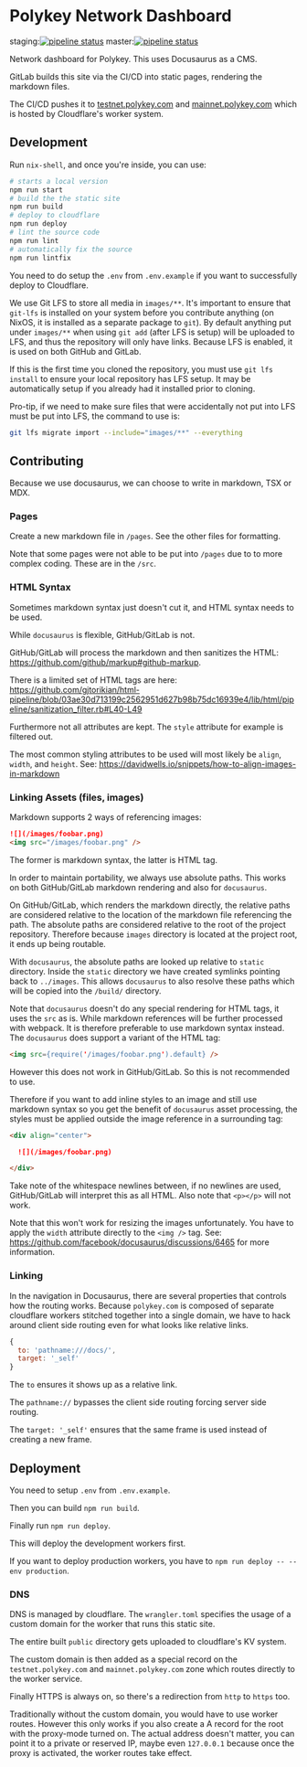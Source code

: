 # Polykey Network Dashboard

staging:[![pipeline status](https://gitlab.com/MatrixAI/open-source/Polykey-Network-Dashboard/badges/staging/pipeline.svg)](https://gitlab.com/MatrixAI/open-source/Polykey-Network-Dashboard/commits/staging)
master:[![pipeline status](https://gitlab.com/MatrixAI/open-source/Polykey-Network-Dashboard/badges/master/pipeline.svg)](https://gitlab.com/MatrixAI/open-source/Polykey-Network-Dashboard/commits/master)

Network dashboard for Polykey. This uses Docusaurus as a CMS.

GitLab builds this site via the CI/CD into static pages, rendering the markdown files.

The CI/CD pushes it to [testnet.polykey.com](https://testnet.polykey.com) and [mainnet.polykey.com](https://mainnet.polykey.com) which is hosted by Cloudflare's worker system.

## Development

Run `nix-shell`, and once you're inside, you can use:

```sh
# starts a local version
npm run start
# build the the static site
npm run build
# deploy to cloudflare
npm run deploy
# lint the source code
npm run lint
# automatically fix the source
npm run lintfix
```

You need to do setup the `.env` from `.env.example` if you want to successfully deploy to Cloudflare.

We use Git LFS to store all media in `images/**`. It's important to ensure that `git-lfs` is installed on your system before you contribute anything (on NixOS, it is installed as a separate package to `git`). By default anything put under `images/**` when using `git add` (after LFS is setup) will be uploaded to LFS, and thus the repository will only have links. Because LFS is enabled, it is used on both GitHub and GitLab.

If this is the first time you cloned the repository, you must use `git lfs install` to ensure your local repository has LFS setup. It may be automatically setup if you already had it installed prior to cloning.

Pro-tip, if we need to make sure files that were accidentally not put into LFS must be put into LFS, the command to use is:

```sh
git lfs migrate import --include="images/**" --everything
```

## Contributing

Because we use docusaurus, we can choose to write in markdown, TSX or MDX.

### Pages

Create a new markdown file in `/pages`. See the other files for formatting.

Note that some pages were not able to be put into `/pages` due to to more complex coding. These are in the `/src`.

### HTML Syntax

Sometimes markdown syntax just doesn't cut it, and HTML syntax needs to be used.

While `docusaurus` is flexible, GitHub/GitLab is not.

GitHub/GitLab will process the markdown and then sanitizes the HTML: https://github.com/github/markup#github-markup.

There is a limited set of HTML tags are here: https://github.com/gjtorikian/html-pipeline/blob/03ae30d713199c2562951d627b98b75dc16939e4/lib/html/pipeline/sanitization_filter.rb#L40-L49

Furthermore not all attributes are kept. The `style` attribute for example is filtered out.

The most common styling attributes to be used will most likely be `align`, `width`, and `height`. See:  https://davidwells.io/snippets/how-to-align-images-in-markdown

### Linking Assets (files, images)

Markdown supports 2 ways of referencing images:

```md
![](/images/foobar.png)
<img src="/images/foobar.png" />
```

The former is markdown syntax, the latter is HTML tag.

In order to maintain portability, we always use absolute paths. This works on both GitHub/GitLab markdown rendering and also for `docusaurus`.

On GitHub/GitLab, which renders the markdown directly, the relative paths are considered relative to the location of the markdown file referencing the path. The absolute paths are considered relative to the root of the project repository. Therefore because `images` directory is located at the project root, it ends up being routable.

With `docusaurus`, the absolute paths are looked up relative to `static` directory. Inside the `static` directory we have created symlinks pointing back to `../images`. This allows `docusaurus` to also resolve these paths which will be copied into the `/build/` directory.

Note that `docusaurus` doesn't do any special rendering for HTML tags, it uses the `src` as is. While markdown references will be further processed with webpack. It is therefore preferable to use markdown syntax instead. The `docusaurus` does support a variant of the HTML tag:

```md
<img src={require('/images/foobar.png').default} />
```

However this does not work in GitHub/GitLab. So this is not recommended to use.

Therefore if you want to add inline styles to an image and still use markdown syntax so you get the benefit of `docusaurus` asset processing, the styles must be applied outside the image reference in a surrounding tag:

```md
<div align="center">

  ![](/images/foobar.png)

</div>
```

Take note of the whitespace newlines between, if no newlines are used, GitHub/GitLab will interpret this as all HTML. Also note that `<p></p>` will not work.

Note that this won't work for resizing the images unfortunately. You have to apply the `width` attribute directly to the `<img />` tag. See: https://github.com/facebook/docusaurus/discussions/6465 for more information.

### Linking

In the navigation in Docusaurus, there are several properties that controls how the routing works. Because `polykey.com` is composed of separate cloudflare workers stitched together into a single domain, we have to hack around client side routing even for what looks like relative links.

```js
{
  to: 'pathname:///docs/',
  target: '_self'
}
```

The `to` ensures it shows up as a relative link.

The `pathname://` bypasses the client side routing forcing server side routing.

The `target: '_self'` ensures that the same frame is used instead of creating a new frame.

## Deployment

You need to setup `.env` from `.env.example`.

Then you can build `npm run build`.

Finally run `npm run deploy`.

This will deploy the development workers first.

If you want to deploy production workers, you have to `npm run deploy -- --env production`.

### DNS

DNS is managed by cloudflare. The `wrangler.toml` specifies the usage of a custom domain for the worker that runs this static site.

The entire built `public` directory gets uploaded to cloudflare's KV system.

The custom domain is then added as a special record on the `testnet.polykey.com` and `mainnet.polykey.com` zone which routes directly to the worker service.

Finally HTTPS is always on, so there's a redirection from `http` to `https` too.

Traditionally without the custom domain, you would have to use worker routes. However this only works if you also create a A record for the root with the proxy-mode turned on. The actual address doesn't matter, you can point it to a private or reserved IP, maybe even `127.0.0.1` because once the proxy is activated, the worker routes take effect.
